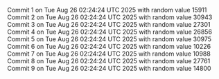 Commit 1 on Tue Aug 26 02:24:24 UTC 2025 with random value 15911
Commit 2 on Tue Aug 26 02:24:24 UTC 2025 with random value 30943
Commit 3 on Tue Aug 26 02:24:24 UTC 2025 with random value 27301
Commit 4 on Tue Aug 26 02:24:24 UTC 2025 with random value 26856
Commit 5 on Tue Aug 26 02:24:24 UTC 2025 with random value 30975
Commit 6 on Tue Aug 26 02:24:24 UTC 2025 with random value 10226
Commit 7 on Tue Aug 26 02:24:24 UTC 2025 with random value 10988
Commit 8 on Tue Aug 26 02:24:24 UTC 2025 with random value 27761
Commit 9 on Tue Aug 26 02:24:24 UTC 2025 with random value 14800
